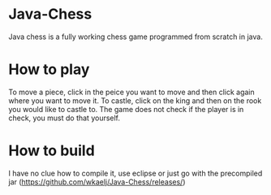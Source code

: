 # Java-Chess
Java chess is a fully working chess game programmed from scratch in java.

# How to play
To move a piece, click in the peice you want to move and then click again where you want to move it.
To castle, click on the king and then on the rook you would like to castle to.
The game does not check if the player is in check, you must do that yourself.

# How to build
I have no clue how to compile it, use eclipse or just go with the precompiled jar (https://github.com/wkaelj/Java-Chess/releases/)
